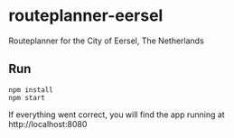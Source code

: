 # routeplanner-eersel
Routeplanner for the City of Eersel, The Netherlands

## Run

```
npm install
npm start
```

If everything went correct, you will find the app running at http://localhost:8080
